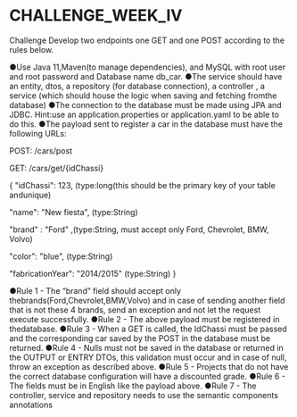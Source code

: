 ﻿# CHALLENGE_WEEK_IV

Challenge
Develop two endpoints one GET and one POST according to the rules below.

●Use Java 11,Maven(to manage dependencies), and MySQL with root user and root password and Database name db_car.
●The service should have an entity, dtos, a repository (for database connection), a controller , a service (which should house the logic when saving and fetching fromthe database)
●The connection to the database must be made using JPA and JDBC. Hint:use an application.properties or application.yaml to be able to do this.
●The payload sent to register a car in the database must have the following URLs:

POST: /cars/post

GET: /cars/get/{idChassi}

{
"idChassi": 123, (type:long(this should be the primary key of your table andunique)

"name": "New fiesta", (type:String)

"brand" : "Ford" ,(type:String, must accept only Ford, Chevrolet, BMW, Volvo)

"color": "blue", (type:String)

"fabricationYear": "2014/2015" (type:String)
}

●Rule 1 - The “brand” field should accept only thebrands(Ford,Chevrolet,BMW,Volvo) and in case of sending another field that is not these 4 brands, send an exception and not let the request execute successfully.
●Rule 2 - The above payload must be registered in thedatabase.
●Rule 3 - When a GET is called, the IdChassi must be passed and the corresponding car saved by the POST in the database must be returned.
●Rule 4 - Nulls must not be saved in the database or returned in the OUTPUT or ENTRY DTOs, this validation must occur and in case of null, throw an exception as described above.
●Rule 5 - Projects that do not have the correct database configuration will have a discounted grade.
●Rule 6 - The fields must be in English like the payload above.
●Rule 7 - The controller, service and repository needs to use the semantic components annotations
